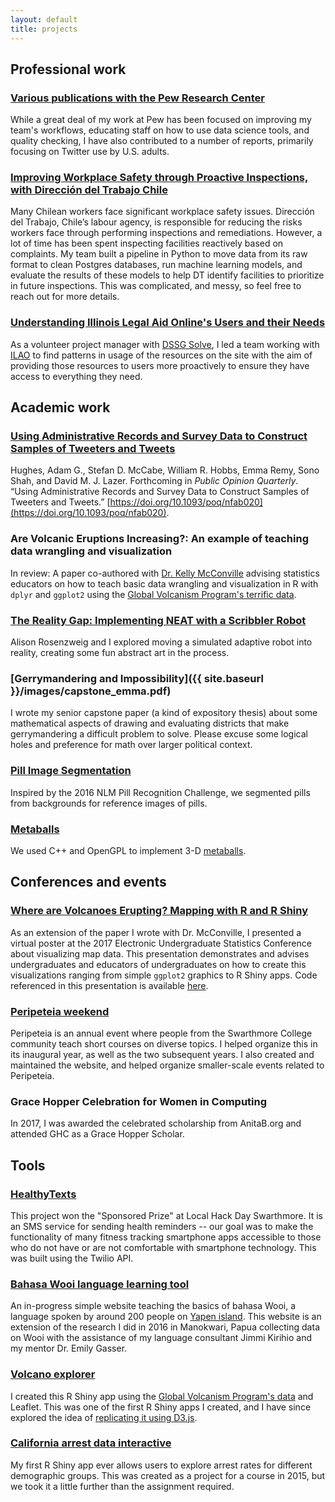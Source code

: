 ```yaml
---
layout: default
title: projects
---
```


## Professional work

### [Various publications with the Pew Research Center](https://www.pewresearch.org/staff/emma-remy/)

While a great deal of my work at Pew has been focused on improving my team's workflows, educating staff on how to use data science tools, and quality checking, I have also contributed to a number of reports, primarily focusing on Twitter use by U.S. adults.

### [Improving Workplace Safety through Proactive Inspections, with Direcci&#243;n del Trabajo Chile](https://dssg.uchicago.edu/project/improving-workplace-safety-through-proactive-inspections/)

Many Chilean workers face significant workplace safety issues. Direcci&#243;n del Trabajo, Chile’s labour agency, is responsible for reducing the risks workers face through performing inspections and remediations. However, a lot of time has been spent inspecting facilities reactively based on complaints. My team built a pipeline in Python to move data from its raw format to clean Postgres databases, run machine learning models, and evaluate the results of these models to help DT identify facilities to prioritize in future inspections. This was complicated, and messy, so feel free to reach out for more details.

### [Understanding Illinois Legal Aid Online's Users and their Needs](https://github.com/emmaremy/solve-ilao-public)

As a volunteer project manager with [DSSG Solve](https://www.solveforgood.org/), I led a team working with [ILAO](https://www.illinoislegalaid.org/) to find patterns in usage of the resources on the site with the aim of providing those resources to users more proactively to ensure they have access to everything they need.

## Academic work

### [Using Administrative Records and Survey Data to Construct Samples of Tweeters and Tweets](https://sdmccabe.github.io/files/hughes_constructing_2020.pdf)

Hughes, Adam G., Stefan D. McCabe, William R. Hobbs, Emma Remy, Sono Shah, and David M. J. Lazer. Forthcoming in _Public Opinion Quarterly_. “Using Administrative Records and Survey Data to Construct Samples of Tweeters and Tweets.” [https://doi.org/10.1093/poq/nfab020](https://doi.org/10.1093/poq/nfab020).

### Are Volcanic Eruptions Increasing?: An example of teaching data wrangling and visualization

In review: A paper co-authored with [Dr. Kelly McConville](https://blogs.swarthmore.edu/kelly-mcconville/) advising statistics educators on how to teach basic data wrangling and visualization in R with `dplyr` and `ggplot2` using the [Global Volcanism Program's terrific data](https://volcano.si.edu/).

### [The Reality Gap: Implementing NEAT with a Scribbler Robot](https://www.cs.swarthmore.edu/~meeden/cs81/f17/projects/AlisonEmma.pdf)

Alison Rosenzweig and I explored moving a simulated adaptive robot into reality, creating some fun abstract art in the process.

### [Gerrymandering and Impossibility]({{ site.baseurl }}/images/capstone_emma.pdf)

I wrote my senior capstone paper (a kind of expository thesis) about some mathematical aspects of drawing and evaluating districts that make gerrymandering a difficult problem to solve. Please excuse some logical holes and preference for math over larger political context.

### [Pill Image Segmentation](https://github.com/emmaremy/pill-images)

Inspired by the 2016 NLM Pill Recognition Challenge, we segmented pills from backgrounds for reference images of pills.

### [Metaballs](https://github.com/emmaremy/cs40-metaballs)

We used C++ and OpenGPL to implement 3-D [metaballs](http://jamie-wong.com/2014/08/19/metaballs-and-marching-squares/).

## Conferences and events

### [Where are Volcanoes Erupting? Mapping with R and R Shiny](https://www.causeweb.org/usproc/eusrc/2017/virtual-posters/3)

As an extension of the paper I wrote with Dr. McConville, I presented a virtual poster at the 2017 Electronic Undergraduate Statistics Conference about visualizing map data. This presentation demonstrates and advises undergraduates and educators of undergraduates on how to create this visualizations ranging from simple `ggplot2` graphics to R Shiny apps. Code referenced in this presentation is available [here](https://github.com/emmaremy/minimalvolcano).

### [Peripeteia weekend](https://emmaremy.github.io/peripeteia/)

Peripeteia is an annual event where people from the Swarthmore College community teach short courses on diverse topics. I helped organize this in its inaugural year, as well as the two subsequent years. I also created and maintained the website, and helped organize smaller-scale events related to Peripeteia.

### Grace Hopper Celebration for Women in Computing

In 2017, I was awarded the celebrated scholarship from AnitaB.org and attended GHC as a Grace Hopper Scholar.

## Tools

### [HealthyTexts](https://github.com/emmaremy/lhd-16)

This project won the "Sponsored Prize" at Local Hack Day Swarthmore. It is an SMS service for sending health reminders -- our goal was to make the functionality of many fitness tracking smartphone apps accessible to those who do not have or are not comfortable with smartphone technology. This was built using the Twilio API.

### [Bahasa Wooi language learning tool](https://github.com/emmaremy/wooi)

An in-progress simple website teaching the basics of bahasa Wooi, a language spoken by around 200 people on [Yapen island](https://en.wikipedia.org/wiki/Yapen). This website is an extension of the research I did in 2016 in Manokwari, Papua collecting data on Wooi with the assistance of my language consultant Jimmi Kirihio and my mentor Dr. Emily Gasser.

### [Volcano explorer](https://github.com/emmaremy/minimalvolcano)

I created this R Shiny app using the [Global Volcanism Program's data](https://volcano.si.edu) and Leaflet. This was one of the first R Shiny apps I created, and I have since explored the idea of [replicating it using D3.js](https://github.com/emmaremy/volcano-js).

### [California arrest data interactive](https://github.com/emmaremy/arrest-rates)

My first R Shiny app ever allows users to explore arrest rates for different demographic groups. This was created as a project for a course in 2015, but we took it a little further than the assignment required.
